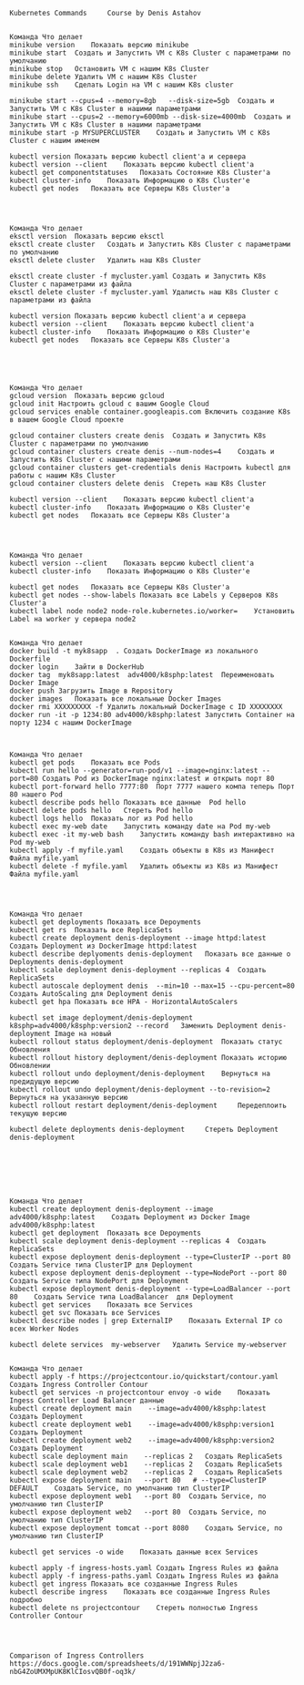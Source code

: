 	Kubernetes Commands 	Course by Denis Astahov
		
		
	Команда	Что делает
	minikube version	Показать версию minikube
	minikube start	Создать и Запустить VM с K8s Cluster с параметрами по умолчанию
	minikube stop	Остановить VM с нашим K8s Cluster
	minikube delete	Удалить VM с нашим K8s Cluster
	minikube ssh	Сделать Login на VM с нашим K8s cluster
		
	minikube start --cpus=4 --memory=8gb   --disk-size=5gb 	Создать и Запустить VM с K8s Cluster в нашими параметрами
	minikube start --cpus=2 --memory=6000mb --disk-size=4000mb	Создать и Запустить VM с K8s Cluster в нашими параметрами
	minikube start -p MYSUPERCLUSTER	Создать и Запустить VM с K8s Cluster с нашим именем
		
	kubectl version	Показать версию kubectl client'a и сервера
	kubectl version --client	Показать версию kubectl client'a
	kubectl get componentstatuses	Показать Состояние K8s Cluster'a
	kubectl cluster-info	Показать Информацию о K8s Cluster'e
	kubectl get nodes	Показать все Серверы K8s Cluster'a
		
		
		
		
	Команда	Что делает
	eksctl version	Показать версию eksctl
	eksctl create cluster	Создать и Запустить K8s Cluster с параметрами по умолчанию
	eksctl delete cluster 	Удалить наш K8s Cluster
		
	eksctl create cluster -f mycluster.yaml	Создать и Запустить K8s Cluster с параметрами из файла
	eksctl delete cluster -f mycluster.yaml	Удалисть наш K8s Cluster с параметрами из файла
		
	kubectl version	Показать версию kubectl client'a и сервера
	kubectl version --client	Показать версию kubectl client'a
	kubectl cluster-info	Показать Информацию о K8s Cluster'e
	kubectl get nodes	Показать все Серверы K8s Cluster'a
		
		
		
		
		
	Команда	Что делает
	gcloud version	Показать версию gcloud
	gcloud init	Настроить gcloud с вашим Google Cloud
	gcloud services enable container.googleapis.com	Включить создание K8s в вашем Google Cloud проекте
		
	gcloud container clusters create denis	Создать и Запустить K8s Cluster с параметрами по умолчанию
	gcloud container clusters create denis --num-nodes=4	Создать и Запустить K8s Cluster с нашими параметрами
	gcloud container clusters get-credentials denis	Настроить kubectl для работы с нашим K8s Cluster
	gcloud container clusters delete denis	Стереть наш K8s Cluster
		
	kubectl version --client	Показать версию kubectl client'a
	kubectl cluster-info	Показать Информацию о K8s Cluster'e
	kubectl get nodes	Показать все Серверы K8s Cluster'a
		
		
		
		
	Команда	Что делает
	kubectl version --client	Показать версию kubectl client'a
	kubectl cluster-info	Показать Информацию о K8s Cluster'e
		
	kubectl get nodes	Показать все Серверы K8s Cluster'a
	kubectl get nodes --show-labels	Показать все Labels у Серверов K8s Cluster'a 
	kubectl label node node2 node-role.kubernetes.io/worker=	Установить Label на worker у сервера node2
		
		
	Команда	Что делает
	docker build -t myk8sapp  .	Создать DockerImage из локального Dockerfile
	docker login	Зайти в DockerHub
	docker tag  myk8sapp:latest  adv4000/k8sphp:latest	Переименовать Docker Image
	docker push	Загрузить Image в Repository
	docker images	Показать все локальные Docker Images
	docker rmi XXXXXXXXX -f	Удалить локальный DockerImage с ID XXXXXXXX
	docker run -it -p 1234:80 adv4000/k8sphp:latest	Запустить Container на порту 1234 с нашим DockerImage
		
		
		
	Команда	Что делает
	kubectl get pods	Показать все Pods
	kubectl run hello --generator=run-pod/v1 --image=nginx:latest --port=80	Создать Pod из DockerImage nginx:latest и открыть порт 80
	kubectl port-forward hello 7777:80 	Порт 7777 нашего компа теперь Порт 80 нашего Pod
	kubectl describe pods hello	Показать все данные  Pod hello
	kubectl delete pods hello	Стереть Pod hello
	kubectl logs hello	Показать лог из Pod hello
	kubectl exec my-web date	Запустить команду date на Pod my-web
	kubectl exec -it my-web bash	Запустить команду bash интерактивно на Pod my-web
	kubectl apply -f myfile.yaml	Создать объекты в K8s из Манифест Файла myfile.yaml
	kubectl delete -f myfile.yaml	Удалить объекты из K8s из Манифест Файла myfile.yaml
		
		
		
		
	Команда	Что делает
	kubectl get deployments	Показать все Depoyments
	kubectl get rs	Показать все ReplicaSets
	kubectl create deployment denis-deployment --image httpd:latest	Создать Deployment из DockerImage httpd:latest
	kubectl describe deplyoments denis-deployment	Показать все данные о Deployments denis-deployment
	kubectl scale deployment denis-deployment --replicas 4	Создать ReplicaSets
	kubectl autoscale deployment denis  --min=10 --max=15 --cpu-percent=80	Создать AutoScaling для Deployment denis
	kubectl get hpa	Показать все HPA - HorizontalAutoScalers
		
	kubectl set image deployment/denis-deployment k8sphp=adv4000/k8sphp:version2 --record	Заменить Deployment denis-deployment Image на новый 
	kubectl rollout status deployment/denis-deployment 	Показать статус Обновления
	kubectl rollout history deployment/denis-deployment	Показать историю Обновлении
	kubectl rollout undo deployment/denis-deployment 	Вернуться на предидущую версию
	kubectl rollout undo deployment/denis-deployment --to-revision=2	Вернуться на указанную версию
	kubectl rollout restart deployment/denis-deployment 	Передеплоить текущую версию
		
	kubectl delete deployments denis-deployment 	Стереть Deployment denis-deployment 
		
		
		
		
		
		
		
	Команда	Что делает
	kubectl create deployment denis-deployment --image adv4000/k8sphp:latest	Создать Deployment из Docker Image adv4000/k8sphp:latest
	kubectl get deployment	Показать все Depoyments
	kubectl scale deployment denis-deployment --replicas 4	Создать ReplicaSets
	kubectl expose deployment denis-deployment --type=ClusterIP --port 80	Создать Service типа ClusterIP для Deployment
	kubectl expose deployment denis-deployment --type=NodePort --port 80	Создать Service типа NodePort для Deployment
	kubectl expose deployment denis-deployment --type=LoadBalancer --port 80	Создать Service типа LoadBalancer  для Deployment
	kubectl get services	Показать все Services
	kubectl get svc	Показать все Services
	kubectl describe nodes | grep ExternalIP	Показать External IP со всех Worker Nodes
		
	kubectl delete services  my-webserver	Удалить Service my-webserver
		
		
	Команда	Что делает
	kubectl apply -f https://projectcontour.io/quickstart/contour.yaml	Создать Ingress Controller Contour
	kubectl get services -n projectcontour envoy -o wide	Показать Ingess Controller Load Balancer данные
	kubectl create deployment main    --image=adv4000/k8sphp:latest 	Создать Deployment
	kubectl create deployment web1    --image=adv4000/k8sphp:version1	Создать Deployment
	kubectl create deployment web2    --image=adv4000/k8sphp:version2	Создать Deployment
	kubectl scale deployment main    --replicas 2	Создать ReplicaSets
	kubectl scale deployment web1    --replicas 2	Создать ReplicaSets
	kubectl scale deployment web2    --replicas 2	Создать ReplicaSets
	kubectl expose deployment main   --port 80   # --type=ClusterIP  DEFAULT	Создать Service, по умолчанию тип ClusterIP
	kubectl expose deployment web1   --port 80	Создать Service, по умолчанию тип ClusterIP
	kubectl expose deployment web2   --port 80	Создать Service, по умолчанию тип ClusterIP
	kubectl expose deployment tomcat --port 8080	Создать Service, по умолчанию тип ClusterIP
		
	kubectl get services -o wide	Показать данные всех Services
		
	kubectl apply -f ingress-hosts.yaml	Создать Ingress Rules из файла
	kubectl apply -f ingress-paths.yaml	Создать Ingress Rules из файла
	kubectl get ingress	Показать все созданные Ingress Rules
	kubectl describe ingress	Показать все созданные Ingress Rules подробно
	kubectl delete ns projectcontour	Стереть полностью Ingress Controller Contour
		
		
		
		
	Comparison of Ingress Controllers	
	https://docs.google.com/spreadsheets/d/191WWNpjJ2za6-nbG4ZoUMXMpUK8KlCIosvQB0f-oq3k/	
